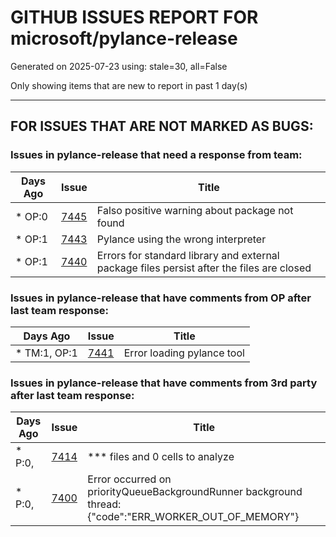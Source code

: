 
# GITHUB ISSUES REPORT FOR microsoft/pylance-release


Generated on 2025-07-23 using: stale=30, all=False


Only showing items that are new to report in past 1 day(s)


---

## FOR ISSUES THAT ARE NOT MARKED AS BUGS:


### Issues in pylance-release that need a response from team:

| Days Ago | Issue | Title |
| --- | --- | --- |
 | \* OP:0  |[7445](https://github.com/microsoft/pylance-release/issues/7445 "Falso positive warning about package not found")  |Falso positive warning about package not found |
 | \* OP:1  |[7443](https://github.com/microsoft/pylance-release/issues/7443 "Pylance using the wrong interpreter")  |Pylance using the wrong interpreter |
 | \* OP:1  |[7440](https://github.com/microsoft/pylance-release/issues/7440 "Errors for standard library and external package files persist after the files are closed")  |Errors for standard library and external package files persist after the files are closed |

### Issues in pylance-release that have comments from OP after last team response:

| Days Ago | Issue | Title |
| --- | --- | --- |
 | \* TM:1, OP:1  |[7441](https://github.com/microsoft/pylance-release/issues/7441 "Error loading pylance tool")  |Error loading pylance tool |

### Issues in pylance-release that have comments from 3rd party after last team response:

| Days Ago | Issue | Title |
| --- | --- | --- |
 | \* P:0,  |[7414](https://github.com/microsoft/pylance-release/issues/7414 "*** files and 0 cells to analyze")  |*** files and 0 cells to analyze |
 | \* P:0,  |[7400](https://github.com/microsoft/pylance-release/issues/7400 "Error occurred on priorityQueueBackgroundRunner background thread: {&quot;code&quot;:&quot;ERR_WORKER_OUT_OF_MEMORY&quot;}")  |Error occurred on priorityQueueBackgroundRunner background thread: {"code":"ERR_WORKER_OUT_OF_MEMORY"} |




















